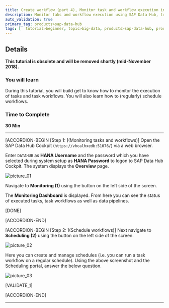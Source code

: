 ```yaml
---
title: Create workflow (part 4), Monitor task and workflow execution in SAP Data Hub 1.4
description: Monitor taks and workflow execution using SAP Data Hub, trial edition.
auto_validation: true
primary_tag: products>sap-data-hub
tags: [  tutorial>beginner, topic>big-data, products>sap-data-hub, products>sap-vora ]
---
```


## Details
**This tutorial is obsolete and will be removed shortly (mid-November 2018).**
### You will learn  
During this tutorial, you will build get to know how to monitor the execution of tasks and task workflows. You will also learn how to (regularly) schedule workflows.

### Time to Complete
**30 Min**

---

[ACCORDION-BEGIN [Step 1: ](Monitoring tasks and workflows)]
Open the SAP Data Hub Cockpit (`https://vhcalhxedb:51076/`) via a web browser.

Enter `DATAHUB` as **HANA Username** and the password which you have selected during system setup as **HANA Password** to logon to SAP Data Hub Cockpit. The system displays the **Overview** page.

![picture_01](./datahub-trial-workflow-part04_01.png)  

Navigate to **Monitoring (1)** using the button on the left side of the screen.

The **Monitoring Dashboard** is displayed. From here you can see the status of executed tasks, task workflows as well as data pipelines.

[DONE]

[ACCORDION-END]

[ACCORDION-BEGIN [Step 2: ](Schedule workflows)]
Next navigate to **Scheduling (2)** using the button on the left side of the screen.

![picture_02](./datahub-trial-workflow-part04_02.png)  

Here you can create and manage schedules (i.e. you can run a task workflow on a regular schedule). Using the above screenshot and the Scheduling portal, answer the below question.

![picture_03](./datahub-trial-workflow-part04_03.png)  



[VALIDATE_1]

[ACCORDION-END]

---

